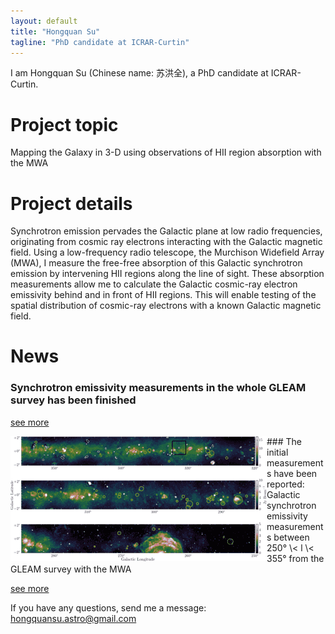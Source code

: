 ```yaml
--- 
layout: default 
title: "Hongquan Su" 
tagline: "PhD candidate at ICRAR-Curtin" 
---
```


I am Hongquan Su (Chinese name: 苏洪全), a PhD candidate at ICRAR-Curtin.                                                 

# Project topic

Mapping the Galaxy in 3-D using observations of HII region absorption with the MWA

# Project details

Synchrotron emission pervades the Galactic plane at low radio frequencies, originating from cosmic ray electrons interacting with the Galactic magnetic field. Using a low-frequency radio telescope, the Murchison Widefield Array (MWA), I measure the free-free absorption of this Galactic synchrotron emission by intervening HII regions along the line of sight. These absorption measurements allow me to calculate the Galactic cosmic-ray electron emissivity behind and in front of HII regions. This will enable testing of the spatial distribution of cosmic-ray electrons with a known Galactic magnetic field.

# News

### Synchrotron emissivity measurements in the whole GLEAM survey has been finished
[see more](_posts/pub_syn2.md)

<img style="float: left;" src="img/GP_img_three_small.png">
### The initial measurements have been reported:
Galactic synchrotron emissivity measurements between 250° \< l \< 355° from the GLEAM survey with the MWA

[see more](_posts/pub_syn1.md)

If you have any questions, send me a message: hongquansu.astro@gmail.com
